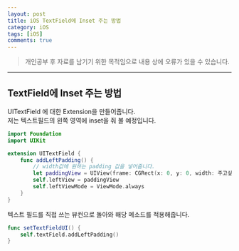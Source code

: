 ```yaml
---
layout: post
title: iOS TextField에 Inset 주는 방법 
category: iOS
tags: [iOS]
comments: true
---
```


> 개인공부 후 자료를 남기기 위한 목적임으로 내용 상에 오류가 있을 수 있습니다.    

<hr>

## TextField에 Inset 주는 방법 

UITextField 에 대한 Extension을 만들어줍니다. <br>
저는 텍스트필드의 왼쪽 영역에 inset을 줘 볼 예정입니다.


```swift 
import Foundation
import UIKit

extension UITextField {
    func addLeftPadding() {
        // width값에 원하는 padding 값을 넣어줍니다. 
        let paddingView = UIView(frame: CGRect(x: 0, y: 0, width: 주고싶은 만큼 주세요, height: self.frame.height))
        self.leftView = paddingView
        self.leftViewMode = ViewMode.always
    }
}
```

텍스트 필드를 직접 쓰는 뷰컨으로 돌아와 해당 메소드를 적용해줍니다.

```swift 
func setTextFieldUI() {
    self.textField.addLeftPadding()
}
```
